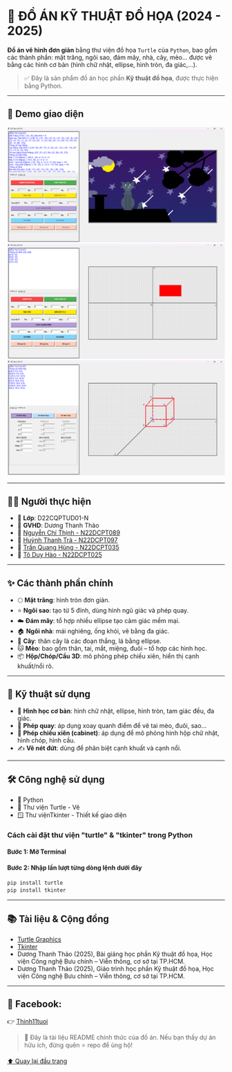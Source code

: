 # 🐾 ĐỒ ÁN KỸ THUẬT ĐỒ HỌA (2024 - 2025)

**Đồ án vẽ hình đơn giản** bằng thư viện đồ họa `Turtle` của `Python`, bao gồm các thành phần: mặt trăng, ngôi sao, đám mây, nhà, cây, mèo... được vẽ bằng các hình cơ bản (hình chữ nhật, ellipse, hình tròn, đa giác,...).

> ✅ Đây là sản phẩm đồ án học phần **Kỹ thuật đồ họa**, được thực hiện bằng Python.

---

## 📸 Demo giao diện

![Giao diện Animation](demo1.png)
![Giao diện Phép biến đổi](demo2.png)
![Giao diện Phần 3D](demo3.png)

---

## 👨‍💻 Người thực hiện

- 🏫 **Lớp**: D22CQPTUD01-N
- 💼 **GVHD**: Dương Thanh Thảo
- 🌻 [Nguyễn Chí Thịnh - N22DCPT089](https://github.com/hnihTyoB/)
- 🌻 [Huỳnh Thanh Trà - N22DCPT097](https://github.com/HuynhThanhTra/)
- 🌻 [Trần Quang Hùng - N22DCPT035](https://github.com/Anroiy123/)
- 🌻 [Tô Duy Hào - N22DCPT025](https://github.com/Shunnio/)

---

## ✨ Các thành phần chính

- 🌕 **Mặt trăng**: hình tròn đơn giản.
- ⭐ **Ngôi sao**: tạo từ 5 đỉnh, dùng hình ngũ giác và phép quay.
- ☁️ **Đám mây**: tổ hợp nhiều ellipse tạo cảm giác mềm mại.
- 🏠 **Ngôi nhà**: mái nghiêng, ống khói, vẽ bằng đa giác.
- 🌲 **Cây**: thân cây là các đoạn thẳng, lá bằng ellipse.
- 🐱 **Mèo**: bao gồm thân, tai, mắt, miệng, đuôi – tổ hợp các hình học.
- 📦 **Hộp/Chóp/Cầu 3D**: mô phỏng phép chiếu xiên, hiển thị cạnh khuất/nổi rõ.

---

## 🧮 Kỹ thuật sử dụng

- 📐 **Hình học cơ bản**: hình chữ nhật, ellipse, hình tròn, tam giác đều, đa giác.
- 🔄 **Phép quay**: áp dụng xoay quanh điểm để vẽ tai mèo, đuôi, sao...
- 🔭 **Phép chiếu xiên (cabinet)**: áp dụng để mô phỏng hình hộp chữ nhật, hình chóp, hình cầu.
- ✍️ **Vẽ nét đứt**: dùng để phân biệt cạnh khuất và cạnh nổi.

---

## 🛠️ Công nghệ sử dụng

- 🐍 Python
- 🐢 Thư viện Turtle - Vẽ
- 🪟 Thư việnTkinter - Thiết kế giao diện

### Cách cài đặt thư viện "turtle" & "tkinter" trong Python

#### Bước 1: Mở Terminal

#### Bước 2: Nhập lần lượt từng dòng lệnh dưới đây

```bash
pip install turtle
pip install tkinter
```

---

## 📚 Tài liệu & Cộng đồng

- [Turtle Graphics](https://docs.python.org/3/library/turtle.html/)
- [Tkinter](https://docs.python.org/3/library/tkinter.html/)
- Dương Thanh Thảo (2025), Bài giảng học phần Kỹ thuật đồ họa, Học viện Công nghệ Bưu chính – Viễn thông, cơ sở tại TP.HCM.
- Dương Thanh Thảo (2025), Giáo trình học phần Kỹ thuật đồ họa, Học viện Công nghệ Bưu chính – Viễn thông, cơ sở tại TP.HCM.

---

## 📘 Facebook:

👉 [Thinh11tuoi](https://www.facebook.com/nguyen.chi.thinh.74213)

> 🧠 Đây là tài liệu README chính thức của đồ án. Nếu bạn thấy dự án hữu ích, đừng quên ⭐️ repo để ủng hộ!

[⬆️ Quay lại đầu trang](#-đồ-án-kỹ-thuật-đồ-họa-2024---2025)

